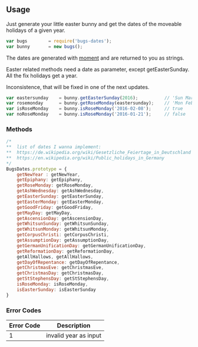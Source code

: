 ## Usage
Just generate your little easter bunny and get the dates of the moveable
holidays of a given year.

``` js
var bugs        = require('bugs-dates');
var bunny       = new bugs();
```

The dates are generated with [moment](http://momentjs.com/docs/) and are returned
to you as strings.

Easter related methods need a date as parameter, except
getEasterSunday. All the fix holidays get a year.

Inconsistence, that will be fixed in one of the next updates.

``` js
var eastersunday    = bunny.getEasterSunday(2016);          // 'Sun Mar 27 2016 00:00:00 GMT+0100'
var rosemonday      = bunny.getRoseMonday(eastersunday);    // 'Mon Feb 08 2016 00:00:00 GMT+0100'
var isRoseMonday    = bunny.isRoseMonday('2016-02-08');     // true
var noRoseMonday    = bunny.isRoseMonday('2016-01-21');     // false
```

### Methods
``` js
/*
**  list of dates I wanna implement:
**  https://de.wikipedia.org/wiki/Gesetzliche_Feiertage_in_Deutschland
**  https://en.wikipedia.org/wiki/Public_holidays_in_Germany
*/
BugsDates.prototype = {
    getNewYear : getNewYear,
    getEpiphany: getEpiphany,
    getRoseMonday: getRoseMonday,
    getAshWednesday: getAshWednesday,
    getEasterSunday: getEasterSunday,
    getEasterMonday: getEasterMonday,
    getGoodFriday: getGoodFriday,
    getMayDay: getMayDay,
    getAscensionDay: getAscensionDay,
    getWhitsunSunday: getWhitsunSunday,
    getWhitsunMonday: getWhitsunMonday,
    getCorpusChristi: getCorpusChristi,
    getAssumptionDay: getAssumptionDay,
    getGermanUnificationDay: getGermanUnificationDay,
    getReformationDay: getReformationDay,
    getAllHallows, getAllHallows,
    getDayOfRepentance: getDayOfRepentance,
    getChristmasEve: getChristmasEve,
    getChristmasDay: getChristmasDay,
    getStStephensDay: getStStephensDay,
    isRoseMonday: isRoseMonday,
    isEasterSunday: isEasterSunday
}
```

### Error Codes
| Error Code  | Description  |
|---|---|
| 1  | invalid year as input |
